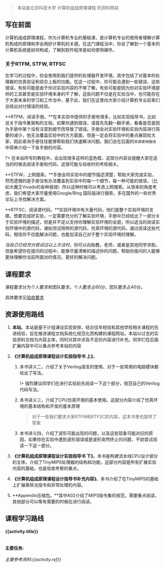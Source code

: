> 本站是北京科技大学 计算机组成原理课程 的资料网站



## 写在前面

计算机组成原理课程，作为计算机专业的基础课，是计算机专业的使用者理解计算机构成的原理和学会用好计算机的关键。在这门课程当中，你会了解到一个基本的计算机系统是如何构成，了解到软件程序是如何使用硬件。

### 关于RTFM, STFW, RTFSC

在学习的过程中，你会使用到我们提供的处理器开发环境，其中包括了对基本的处理器的仿真验证和综合上板的功能。在这一过程中，你可能会遇到一些错误，这些错误，有些可能是由于你对实验内容的不够了解，有些可能是因为你对实验环境提供的工具甚至是实验环境本身的不了解，这些问题不仅是在实验当中，也可能存在于大家未来的学习和工作当中，基于此，我们在这里向大家介绍计算机专业前辈们总结出对付错误的经验。

**RTFM，阅读手册。**在本实验中提供的手册有很多，比如实验指导书，比如说关于指令集架构的文档。如果你遇到错误，请首先先翻一翻手册，看看是否是因为手册中某个没有注意到细节而导致了错误。手册会对实验环境和实验内容进行简要的减少，他无法覆盖实验中的方方面面，但是一定会将实验中的重点展现给大家，因此查询手册往往能够帮助我们快速解决问题。我们会在后面的`资源使用路线`中简单介绍一下各手册的内容。

?> 在本站所写的教程中，会出现很多这样的蓝色框，这部分内容会提醒大家在适当的时候去阅读手册和代码，这很可能与验收时的考核相关。

**STFW，上网搜索。**手册会将实验中的细节描述清楚，帮助大家完成实验，然而遗憾的是手册没有办法覆盖到实验中的每一个细节，每一种可能的错误，（比如大魔王Vivado的各种报错）所以这种时候可以考虑上网搜索。从效率的角度考虑，我们希望大家尽量使用Google/Bing 国际版进行搜索，多在国外的一些优秀论坛上寻找解决方案。

**RTFSC，阅读源代码。**实验环境中有大量代码，他们是整个实验环境的支撑。想要完成好实验，一定需要充分的了解实验环境，手册中已经给出了一部分关于实验环境的描述，但是并不足以支持你理解实验环境的全貌，所以适当的阅读实验环境中的源代码，诸如测试用例的源代码，仿真环境的源代码，通过阅读这些代码，相信你不仅能解决问题，也能加深自己对于整个实验环境的理解。

*当自己已经充分尝试过以上方法时*，你可以向助教，老师，或者是其他同学求助，但是希望你在提问的过程中，能够尽量清晰的描述你的问题，帮助你提问的人能够更快理解你当前所面对的情况，更好的解决问题。

## 课程要求

课程要求分为个人要求和团队要求。个人要求占60分，团队要求占40分。

具体要求见[验收要求](grading)


## 资源使用路线

1. **本站**。本站是基于计组课设实验安排，结合往年经验和其他学校相关课程的先进经验，旨在推进课程文档系统化规范化而构建的课程网站，本站以过去的实验资料文档为内容主体，同时对其中涉及不足的内容进行补充。同学们在后面扩展内容中可以重点参考本站的内容

2. **《计算机组成原理课程设计实验指导书 上》**。

   1. 本书讲义二，介绍了关于Verilog语言的使用，对于一些常用的电路模块都给出了写法。

      !> 强烈建议同学们在进行实验前先阅读一下这个部分，规范自己的Verilog代码写法。

   2. 本书讲义三，介绍了CPU仿真环境的基本使用。这部分内容介绍了仿真环境的基本结构和开发的基本原理

      > 对于一些我们要求大家RTFM和RTFSC的内容，这本书里也提供了答案

   3. 本书讲义四，介绍了波形可能出现的问题，以及这些现象可能对应的原因，如果你在实验中遇到波形错误或是波形突然终止的问题，不妨尝试阅读一下这一部分。

3. **《计算机组成原理课程设计实验指导书 下》**。本书是构建流水线CPU设计部分的主体，介绍了TinyMIPS处理器的结构和功能，这部分内容是所有扩展实验内容的基础，也是验收考察的重点。

4. **《计算机组成原理课程设计指导书补充内容》**。本书介绍了在TinyMIPS的基础上扩展乘除法指令和异常处理的内容。

5. **Appendix压缩包。**其中A02介绍了MIPS指令集的规范，需要重点阅读，其他部分可以等有需要的时候在进行阅读。

## 课程学习路线

<div id="timeline1" class = "block">

  <el-timeline >
    <el-timeline-item
      v-for="(activity, index) in activities"
      :key="index"
      :timestamp="activity.timestamp"
      :type="activity.type"     
      :color="activity.color"
      placement="top">
      <el-card>
      <h4>{{activity.title}}</h4>
      <br>
      <b>主要任务:</b><div v-html="activity.content"></div><br>
      <i>主要参考资料:{{activity.ref}}</i>
      </el-card>
    </el-timeline-item>
  </el-timeline>
</div>

<script type="text/javascript">
{
    let a = new Vue({
        el: '#timeline1',
        data:{
        reverse: true,
        activities: [{
          title:'TinyMIPS工程结构学习',
          content: '<ul><li>复习Verilog和计算机组成原理。</li><li>了解处理器各部分功能模块</li><li>完成第二章CG评测题</li><ul>',
          type:' success',
          color:'blue',
          timestamp: '第一周',
          ref:'《计算机组成原理课程设计指导书 上》,《计算机组成原理课程设计指导书 下》第二章'
        }, {
          title:'流水线前递与暂停机制学习',
          content: '<ul><li>了解流水线处理器基本原理</li><li>完成第三章CG评测题,完成虚拟仿真实验平台任务</li></ul>',
          timestamp: '第二周',
          ref:'《计算机组成原理课程设计指导书 下》第三章'
        }, {
          title:'个人指令扩展',
          content: '<ul><li>学习CDE仿真环境的使用</li><li>结合讲义和自己对TinyMIPS工程的理解。完成若干条指令的验收</li><ul>',
          timestamp: '第三周',
          ref:'《计算机组成原理课程设计指导书 上》讲义三'
        },{
          content:'异常处理机制',
          timestamp:'第四周'
        }]

    }
  });
    }

</script>
